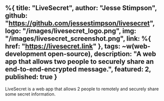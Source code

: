 %{
  title: "LiveSecret",
  author: "Jesse Stimpson",
  github: "https://github.com/jessestimpson/livesecret",
  logo: "/images/livesecret_logo.png",
  img: "/images/livesecret_screenshot.png",
  link: %{
    href: "https://livesecret.link"
  },
  tags: ~w(web-development open-source),
  description: "A web app that allows two people to securely share an end-to-end-encrypted message.",
  featured: 2,
  published: true
}
---

LiveSecret is a web app that allows 2 people to remotely and securely share some secret information.
